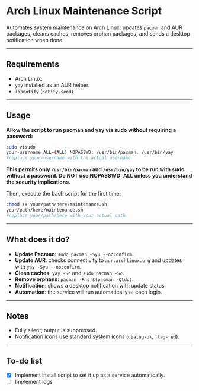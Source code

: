 # Arch Linux Maintenance Script

Automates system maintenance on Arch Linux: updates `pacman` and AUR packages, cleans caches, removes orphan packages, and sends a desktop notification when done.

---

## Requirements

* Arch Linux.
* `yay` installed as an AUR helper.
* `libnotify` (`notify-send`).

---

## Usage
**Allow the script to run pacman and yay via sudo without requiring a password:**
``` bash
sudo visudo
your-username ALL=(ALL) NOPASSWD: /usr/bin/pacman, /usr/bin/yay
#replace your-username with the actual username
```

**This permits only `/usr/bin/pacman` and `/usr/bin/yay` to be run with sudo without a password. Do NOT use NOPASSWD: ALL unless you understand the security implications.**

Then, execute the bash script for the first time:
```bash
chmod +x your/path/here/maintenance.sh
your/path/here/maintenance.sh
#replace your/path/here with your actual path
```
---

## What does it do?

* **Update Pacman**: `sudo pacman -Syu --noconfirm`.
* **Update AUR**: checks connectivity to `aur.archlinux.org` and updates with `yay -Syu --noconfirm`.
* **Clean caches**: `yay -Sc` and `sudo pacman -Sc`.
* **Remove orphans**: `pacman -Rns $(pacman -Qtdq)`.
* **Notification**: shows a desktop notification with update status.
* **Automation**: the service will run automatically at each login.
---
## Notes

* Fully silent; output is suppressed.
* Notification icons use standard system icons (`dialog-ok`, `flag-red`).

---
## To-do list
- [x] Implement install script to set it up as a service automatically.
- [ ] Implement logs
